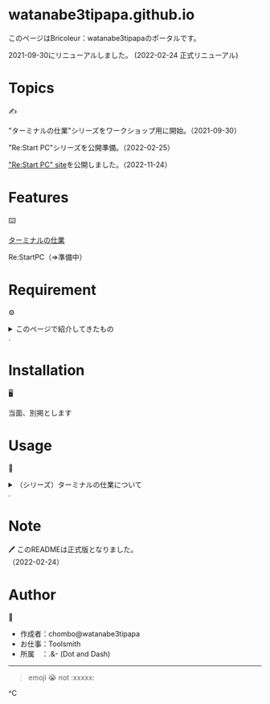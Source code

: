 # watanabe3tipapa.github.io
 
このページはBricoleur：watanabe3tipapaのポータルです。

2021-09-30にリニューアルしました。 
(2022-02-24 正式リニューアル)



# Topics
:writing_hand:

"ターミナルの仕業"シリーズをワークショップ用に開始。（2021-09-30）  

"Re:Start PC"シリーズを公開準備。（2022-02-25）

["Re:Start PC" site](https://restart-pc.super.site/ "Re:Start PC ACTION")を公開しました。（2022-11-24）


# Features	
:keyboard:

 
[ターミナルの仕業](.HowtoexecutefromTerminal.md)  



Re:StartPC（=>準備中）
# Requirement
:gear:


<details><summary>このページで紹介してきたもの</summary>
 
* curl 7.64.1
* wget 1.21.2
* jq 1.6
* youtube-dl v2021.12.17
* jhead 3.06

</details> .   
  

# Installation
:desktop_computer:
 
当面、別掲とします 
  

# Usage
:bookmark_tabs:

<details><summary>（シリーズ）ターミナルの仕業について</summary>

001回は、とりあえずターミナルで何かをやってみたい人向けの紹介となっていますので悪しからず。  

002回は、ちょいと長めのコマンドです。  

003回は、いまさらですが、MP3生成という内容になっています。  

004回は、コマンドライン上でJPEGファイルのEXIF情報を削除する方法です。


</details> .   

# Note
:pen: 
このREADMEは正式版となりました。  
（2022-02-24）
 
# Author
:ninja:
* 作成者：chombo@watanabe3tipapa
* お仕事：Toolsmith
* 所属　：.&- (Dot and Dash) 
  
---
> emoji 😭  not :xxxxx: 

^C
